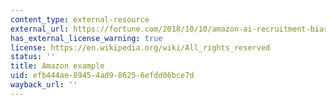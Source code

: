 ```yaml
---
content_type: external-resource
external_url: https://fortune.com/2018/10/10/amazon-ai-recruitment-bias-women-sexist/
has_external_license_warning: true
license: https://en.wikipedia.org/wiki/All_rights_reserved
status: ''
title: Amazon example
uid: efb444ae-8945-4ad9-8625-6efdd06bce7d
wayback_url: ''
---
```

